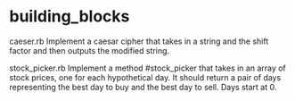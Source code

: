 # building_blocks
caeser.rb
Implement a caesar cipher that takes in a string and the shift factor and then outputs the modified string.

stock_picker.rb
Implement a method #stock_picker that takes in an array of stock prices, one for each hypothetical day. It should return a pair of days representing the best day to buy and the best day to sell. Days start at 0.
